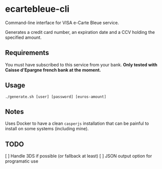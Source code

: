 # ecartebleue-cli

Command-line interface for VISA e-Carte Bleue service.

Generates a credit card number, an expiration date and a CCV holding the specified amount.

## Requirements

You must have subscribed to this service from your bank. **Only tested with Caisse d'Epargne french bank at the moment.**

## Usage

`./generate.sh [user] [password] [euros-amount]`

## Notes

Uses Docker to have a clean `casperjs` installation that can be painful to install on some systems (including mine).

## TODO

[ ] Handle 3DS if possible (or fallback at least)
[ ] JSON output option for programatic use
